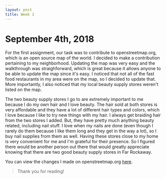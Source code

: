 ```yaml
---
layout: post
title: Week 1
---
```

# September 4th, 2018

  For the first assignment, our task was to contribute to openstreetmap.org, which is an open source map of the world. I decided to make a contribution pertaining to my neighborhood. Updating the map was very easy and the walkthrough was straighforward, which is great because it allows anyone to be able to update the map since it's easy. I noticed that not all of the fast food restaurants in my area were on the map, so I decided to update that. More importantly, I also noticed that my local beauty supply stores weren't listed on the map. 

  The two beauty supply stores I go to are extremely important to me because I do my own hair and I love beauty. The hair sold at both stores is very affordable and they have a lot of different hair types and colors, which I love because I like to try new things with my hair. I always get braiding hair from the two stores I added. But, they have pretty much anything beauty related, including nail stuff. I love when my nails are done (even though I rarely do them because I like them long and they get in the way a lot), so I buy nail supplies from them as well. Having these stores close to my home is very convenient for me and I'm grateful for their presence. So I figured there would be another person out there that would greatly appreciate knowing that there are two good beauty supply stores in Far Rockaway.

You can view the changes I made on openstreetmap.org [here](https://www.openstreetmap.org/user/lashana29/history).

> Thank you for reading!
